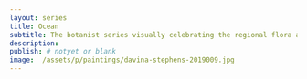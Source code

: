 ```yaml
---
layout: series
title: Ocean
subtitle: The botanist series visually celebrating the regional flora and natural history.
description:
publish: # notyet or blank
image:  /assets/p/paintings/davina-stephens-2019009.jpg
---
```

